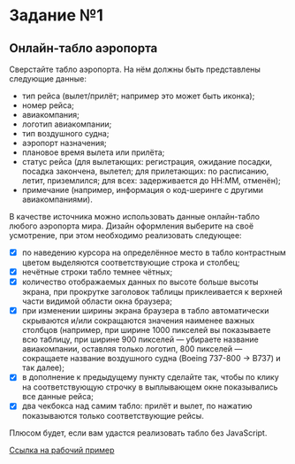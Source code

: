 # Задание №1
## Онлайн-табло аэропорта

Сверстайте табло аэропорта. На нём должны быть представлены следующие данные:

* тип рейса (вылет/прилёт; например это может быть иконка);
* номер рейса;
* авиакомпания;
* логотип авиакомпании;
* тип воздушного судна;
* аэропорт назначения;
* плановое время вылета или прилёта;
* статус рейса (для вылетающих: регистрация, ожидание посадки, посадка закончена, вылетел; для прилетающих: по расписанию, летит, приземлился; для всех: задерживается до HH:MM, отменён);
* примечание (например, информация о код-шеринге с другими авиакомпаниями).

В качестве источника можно использовать данные онлайн-табло любого аэропорта мира.
Дизайн оформления выберите на своё усмотрение, при этом необходимо реализовать следующее:

- [x] по наведению курсора на определённое место в табло контрастным цветом выделяются соответствующие строка и столбец;
- [x] нечётные строки табло темнее чётных;
- [x] количество отображаемых данных по высоте больше высоты экрана, при прокрутке заголовок таблицы приклеивается к верхней части видимой области окна браузера;
- [x] при изменении ширины экрана браузера в табло автоматически скрываются и/или сокращаются значения наименее важных столбцов (например, при ширине 1000 пикселей вы показываете всю таблицу, при ширине 900 пикселей — убираете название авиакомпании, оставляя только логотип, 800 пикселей — сокращаете название воздушного судна (Boeing 737-800 -> B737) и так далее);
- [x] в дополнение к предыдущему пункту сделайте так, чтобы по клику на соответствующую строчку в выплывающем окне показывались все данные рейса;
- [x] два чекбокса над самим табло: прилёт и вылет, по нажатию показываются только соответствующие рейсы.

Плюсом будет, если вам удастся реализовать табло без JavaScript.

[Ссылка на рабочий пример](https://rawgit.com/sigorilla/shri-2015/master/task-1/index.html)
